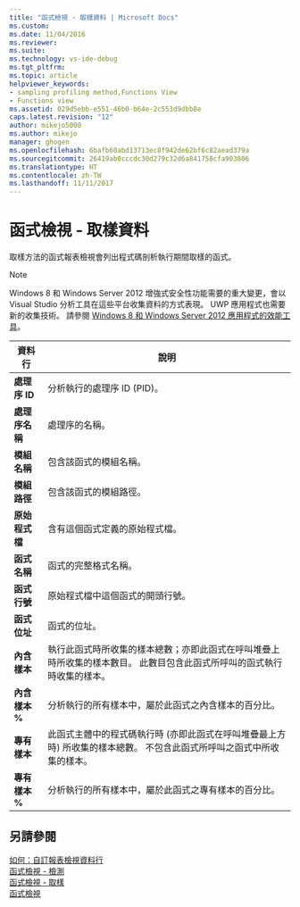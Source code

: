 ```yaml
---
title: "函式檢視 - 取樣資料 | Microsoft Docs"
ms.custom: 
ms.date: 11/04/2016
ms.reviewer: 
ms.suite: 
ms.technology: vs-ide-debug
ms.tgt_pltfrm: 
ms.topic: article
helpviewer_keywords:
- sampling profiling method,Functions View
- Functions view
ms.assetid: 029d5ebb-e551-46b0-b64e-2c553d9dbb8e
caps.latest.revision: "12"
author: mikejo5000
ms.author: mikejo
manager: ghogen
ms.openlocfilehash: 6bafb60abd13713ec8f942de62bf6c82aead379a
ms.sourcegitcommit: 26419ab0cccdc30d279c32d6a841758cfa903806
ms.translationtype: HT
ms.contentlocale: zh-TW
ms.lasthandoff: 11/11/2017
---
```

# <a name="functions-view---sampling-data"></a>函式檢視 - 取樣資料
取樣方法的函式報表檢視會列出程式碼剖析執行期間取樣的函式。  
  
> [!NOTE]
>  Windows 8 和 Windows Server 2012 增強式安全性功能需要的重大變更，會以 Visual Studio 分析工具在這些平台收集資料的方式表現。 UWP 應用程式也需要新的收集技術。 請參閱 [Windows 8 和 Windows Server 2012 應用程式的效能工具](../profiling/performance-tools-on-windows-8-and-windows-server-2012-applications.md)。  
  
|資料行|說明|  
|------------|-----------------|  
|**處理序 ID**|分析執行的處理序 ID (PID)。|  
|**處理序名稱**|處理序的名稱。|  
|**模組名稱**|包含該函式的模組名稱。|  
|**模組路徑**|包含該函式的模組路徑。|  
|**原始程式檔**|含有這個函式定義的原始程式檔。|  
|**函式名稱**|函式的完整格式名稱。|  
|**函式行號**|原始程式檔中這個函式的開頭行號。|  
|**函式位址**|函式的位址。|  
|**內含樣本**|執行此函式時所收集的樣本總數；亦即此函式在呼叫堆疊上時所收集的樣本數目。 此數目包含此函式所呼叫的函式執行時收集的樣本。|  
|**內含樣本 %**|分析執行的所有樣本中，屬於此函式之內含樣本的百分比。|  
|**專有樣本**|此函式主體中的程式碼執行時 (亦即此函式在呼叫堆疊最上方時) 所收集的樣本總數。 不包含此函式所呼叫之函式中所收集的樣本。|  
|**專有樣本 %**|分析執行的所有樣本中，屬於此函式之專有樣本的百分比。|  
  
## <a name="see-also"></a>另請參閱  
 [如何：自訂報表檢視資料行](../profiling/how-to-customize-report-view-columns.md)   
 [函式檢視 - 檢測](../profiling/functions-view-dotnet-memory-instrumentation-data.md)   
 [函式檢視 - 取樣](../profiling/functions-view-dotnet-memory-sampling-data.md)   
 [函式檢視](../profiling/functions-view-instrumentation-data.md)